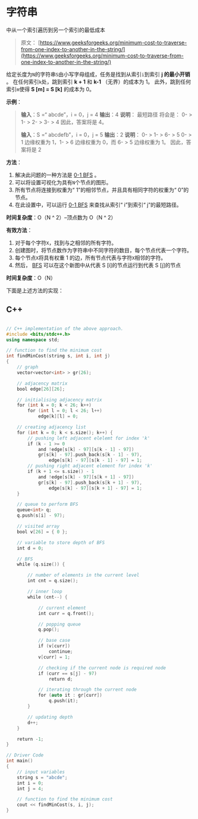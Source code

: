 # 字符串

中从一个索引遍历到另一个索引的最低成本

> 原文： [https://www.geeksforgeeks.org/minimum-cost-to-traverse-from-one-index-to-another-in-the-string/](https://www.geeksforgeeks.org/minimum-cost-to-traverse-from-one-index-to-another-in-the-string/)

给定长度为`N`的字符串`S`由小写字母组成，任务是找到从索引`i`到索引 **j 的最小开销** 。
在任何索引`k`处，跳到索引 **k + 1** 和 **k-1** （无界）的成本为 1。
此外，跳到任何索引`m`使得 **S [m] = S [k]** 的成本为 0。

**示例**：

> **输入**：S =“ abcde”，i = 0，j = 4
> **输出**：4
> **说明**：
> 最短路径 将会是：
> 0- > 1- > 2- > 3- > 4
> 因此，答案将是 4。
> 
> **输入**：S =“ abcdefb”，i = 0，j = 5
> **输出**：2
> **说明**：
> 0- > 1- > 6- > 5
> 0- > 1 边缘权重为 1，1- > 6 边缘权重为 0，而 6- > 5 边缘权重为 1。
> 因此，答案将是 2

**方法**：

1.  解决此问题的一种方法是 [0-1 BFS](https://www.geeksforgeeks.org/0-1-bfs-shortest-path-binary-graph/) 。
2.  可以将设置可视化为具有`N`个节点的图形。
3.  所有节点将连接到权重为“ 1”的相邻节点，并且具有相同字符的权重为“ 0”的节点。
4.  在此设置中，可以运行 [0-1 BFS](https://www.geeksforgeeks.org/0-1-bfs-shortest-path-binary-graph/) 来查找从索引“ i”到索引“ j”的最短路径。

**时间复杂度**：O（N ^ 2）–顶点数为 O（N ^ 2）

**有效方法**：

1.  对于每个字符`X`，找到与之相邻的所有字符。
2.  创建图时，将节点数作为字符串中不同字符的数目，每个节点代表一个字符。
3.  每个节点`X`将具有权重 1 的边，所有节点代表与字符`X`相邻的字符。
4.  然后， [BFS](http://www.geeksforgeeks.org/breadth-first-traversal-for-a-graph/) 可以在这个新图中从代表 S [i]的节点运行到代表 S [j]的节点

**时间复杂度**：O（N）

下面是上述方法的实现：

## C++

```cpp

// C++ implementation of the above approach. 
#include <bits/stdc++.h> 
using namespace std; 

// function to find the minimum cost 
int findMinCost(string s, int i, int j) 
{ 
    // graph 
    vector<vector<int> > gr(26); 

    // adjacency matrix 
    bool edge[26][26]; 

    // initialising adjacency matrix 
    for (int k = 0; k < 26; k++) 
        for (int l = 0; l < 26; l++) 
            edge[k][l] = 0; 

    // creating adjacency list 
    for (int k = 0; k < s.size(); k++) { 
        // pushing left adjacent elelemt for index 'k' 
        if (k - 1 >= 0 
            and !edge[s[k] - 97][s[k - 1] - 97]) 
            gr[s[k] - 97].push_back(s[k - 1] - 97), 
                edge[s[k] - 97][s[k - 1] - 97] = 1; 
        // pushing right adjacent element for index 'k' 
        if (k + 1 <= s.size() - 1 
            and !edge[s[k] - 97][s[k + 1] - 97]) 
            gr[s[k] - 97].push_back(s[k + 1] - 97), 
                edge[s[k] - 97][s[k + 1] - 97] = 1; 
    } 

    // queue to perform BFS 
    queue<int> q; 
    q.push(s[i] - 97); 

    // visited array 
    bool v[26] = { 0 }; 

    // variable to store depth of BFS 
    int d = 0; 

    // BFS 
    while (q.size()) { 

        // number of elements in the current level 
        int cnt = q.size(); 

        // inner loop 
        while (cnt--) { 

            // current element 
            int curr = q.front(); 

            // popping queue 
            q.pop(); 

            // base case 
            if (v[curr]) 
                continue; 
            v[curr] = 1; 

            // checking if the current node is required node 
            if (curr == s[j] - 97) 
                return d; 

            // iterating through the current node 
            for (auto it : gr[curr]) 
                q.push(it); 
        } 

        // updating depth 
        d++; 
    } 

    return -1; 
} 

// Driver Code 
int main() 
{ 
    // input variables 
    string s = "abcde"; 
    int i = 0; 
    int j = 4; 

    // function to find the minimum cost 
    cout << findMinCost(s, i, j); 
} 

```